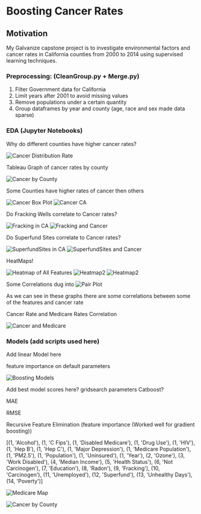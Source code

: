 # Boosting Cancer Rates

## Motivation

My Galvanize capstone project is to investigate environmental factors and cancer rates in California counties from 2000 to 2014 using supervised learning techniques.

### Preprocessing: (CleanGroup.py + Merge.py)
1) Filter Government data for California
2) Limit years after 2001 to avoid missing values
3) Remove populations under a certain quantity
4) Group dataframes by year and county (age, race and sex made data sparse)


### EDA (Jupyter Notebooks)
Why do different counties have higher cancer rates?

![Cancer Distribution Rate](https://github.com/DataDanD/CancerCapstone/blob/master/Graphs/CanDis.png)


Tableau Graph of cancer rates by county

![Cancer by County](https://github.com/DataDanD/CancerCapstone/blob/master/Graphs/cancerCA.png)


Some Counties have higher rates of cancer then others

![Cancer Box Plot](https://github.com/DataDanD/CancerCapstone/blob/master/Graphs/CanCounty.png)
![Cancer CA](https://github.com/DataDanD/CancerCapstone/blob/master/Graphs/CanCoun2.png)


Do Fracking Wells correlate to Cancer rates?

![Fracking in CA](https://github.com/DataDanD/CancerCapstone/blob/master/Graphs/FrackEDA2.png)
![Fracking and Cancer](https://github.com/DataDanD/CancerCapstone/blob/master/Graphs/Frack.png)


Do Superfund Sites correlate to Cancer rates?

![SuperfundSites in CA](https://github.com/DataDanD/CancerCapstone/blob/master/Graphs/SuperfundEDA.png)
![SuperfundSites and Cancer](https://github.com/DataDanD/CancerCapstone/blob/master/Graphs/Super.png)


HeatMaps!

![Heatmap of All Features](https://github.com/DataDanD/CancerCapstone/blob/master/Graphs/heatmap.png)
![Heatmap2](https://github.com/DataDanD/CancerCapstone/blob/master/Graphs/heat2.png)
![Heatmap2](https://github.com/DataDanD/CancerCapstone/blob/master/Graphs/heat3.png)


Some Correlations dug into
![Pair Plot](https://github.com/DataDanD/CancerCapstone/blob/master/Graphs/pair.png)

As we can see in these graphs there are some correlations between some of the features and cancer rate


Cancer Rate and Medicare Rates Correlation

![Cancer and Medicare](https://github.com/DataDanD/CancerCapstone/blob/master/Graphs/CanMed.png)



### Models (add scripts used here)

Add linear Model here



feature importance on default parameters

![Boosting Models](https://github.com/DataDanD/CancerCapstone/blob/master/Graphs/RelevanceBoost.png)


Add best model scores here? gridsearch parameters Catboost?

MAE 

RMSE 



Recursive Feature Elimination (feature importance (Worked well for gradient boosting))

[(1, 'Alcohol'), (1, 'C Fips'), (1, 'Disabled Medicare'), (1, 'Drug Use'), (1, 'HIV'), (1, 'Hep B'), (1, 'Hep C'), (1, 'Major Depression'), (1, 'Medicare Population'), (1, 'PM2.5'), (1, 'Population'), (1, 'Uninsured'), (1, 'Year'), (2, 'Ozone'), (3, 'Work Disabled'), (4, 'Median Income'), (5, 'Health Status'), (6, 'Not Carcinogen'), (7, 'Education'), (8, 'Radon'), (9, 'Fracking'), (10, 'Carcinogen'), (11, 'Unemployed'), (12, 'Superfund'), (13, 'Unhealthy Days'), (14, 'Poverty')]




![Medicare Map](https://github.com/DataDanD/CancerCapstone/blob/master/Graphs/medicareCA.png)

![Cancer by County](https://github.com/DataDanD/CancerCapstone/blob/master/Graphs/cancerCA.png)




